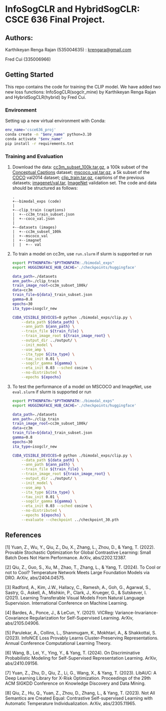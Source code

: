 # InfoSogCLR and HybridSogCLR: CSCE 636 Final Project.

## Authors:
Karthikeyan Renga Rajan (535004635) : krengara@gmail.com

Fred Cui (335006966)

## Getting Started

This repo contains the code for training the CLIP model. We have added two new loss functions: InfoSogCLR(sogclr_mine) by Karthikeyan Renga Rajan and HybridSogCLR(hybrid) by Fred Cui.

### Environment

Setting up a new virtual environment with Conda:
````bash
env_name='csce636_proj'
conda create -n "$env_name" python=3.10
conda activate "$env_name"
pip install -r requirements.txt
````

### Training and Evaluation

1. Download the data: [cc3m_subset_100k.tar.gz](https://drive.google.com/file/d/142zQjlOw0Xw4tKzXMrQjYE6NtGRTeasT/view?usp=drive_link), a 100k subset of the [Conceptual Captions](https://ai.google.com/research/ConceptualCaptions/) dataset; [mscoco_val.tar.gz](https://drive.google.com/file/d/142tMsnclHTTPpnTXHSeNgTUlBk4She6o/view?usp=drive_link), a 5k subset of the [COCO](https://cocodataset.org/#home) val2014 dataset; [clip_train.tar.gz](https://drive.google.com/file/d/142xxRoMaHxX3BIfCw_1b_G_dgu-02Yq3/view?usp=drive_link), captions of the previous datasets; [imagenet/val.tar](https://drive.google.com/file/d/1NXhfhwFy-nhdABACkodgYqm9pomDKE39/view?usp=sharing), [ImageNet](https://www.image-net.org/challenges/LSVRC/index.php) validation set. The code and data should be structured as follows:
    ```
    .
    +--bimodal_exps (code)
    |
    +--clip_train (captions)
    |  +--cc3m_train_subset.json
    |  +--coco_val.json
    |
    +--datasets (images)
    |  +--cc3m_subset_100k
    |  +--mscoco_val
    |  +--imagnet
    |  |  +-- val
    ```
2. To train a model on cc3m, use `run.slurm` if slurm is supported or run
    ```bash
    export PYTHONPATH="$PYTHONPATH:./bimodal_exps"
    export HUGGINGFACE_HUB_CACHE='./checkpoints/huggingface'

    data_path=./datasets
    ann_path=./clip_train
    train_image_root=cc3m_subset_100k/
    data=cc3m
    train_file=${data}_train_subset.json
    gamma=0.8
    epochs=30
    ita_type=isogclr_new

    CUDA_VISIBLE_DEVICES=0 python ./bimodal_exps/clip.py \
        --data_path ${data_path} \
        --ann_path ${ann_path} \
        --train_file ${train_file} \
        --train_image_root ${train_image_root} \
        --output_dir ../output/ \
        --init_model \
        --use_amp \
        --ita_type ${ita_type} \
        --tau_init 0.01 \
        --sogclr_gamma ${gamma} \
        --eta_init 0.03 --sched cosine \
        --no-distributed \
        --epochs ${epochs}
    ```
3. To test the performance of a model on MSCOCO and ImageNet, use `eval.slurm` if slurm is supported or run
    ```bash
    export PYTHONPATH="$PYTHONPATH:./bimodal_exps"
    export HUGGINGFACE_HUB_CACHE='./checkpoints/huggingface'

    data_path=./datasets
    ann_path=./clip_train
    train_image_root=cc3m_subset_100k/
    data=cc3m
    train_file=${data}_train_subset.json
    gamma=0.8
    epochs=30
    ita_type=isogclr_new

    CUDA_VISIBLE_DEVICES=0 python ./bimodal_exps/clip.py \
        --data_path ${data_path} \
        --ann_path ${ann_path} \
        --train_file ${train_file} \
        --train_image_root ${train_image_root} \
        --output_dir ../output/ \
        --init_model \
        --use_amp \
        --ita_type ${ita_type} \
        --tau_init 0.01 \
        --sogclr_gamma ${gamma} \
        --eta_init 0.03 --sched cosine \
        --no-distributed \
        --epochs ${epochs} \
        --evaluate --checkpoint ../checkpoint_30.pth
    ```

## References
[1] Yuan, Z., Wu, Y., Qiu, Z., Du, X., Zhang, L., Zhou, D., & Yang, T. (2022). Provable Stochastic Optimization for Global Contrastive Learning: Small Batch Does Not Harm Performance. ArXiv, abs/2202.12387.

[2] Qiu, Z., Guo, S., Xu, M., Zhao, T., Zhang, L., & Yang, T. (2024). To Cool or not to Cool? Temperature Network Meets Large Foundation Models via DRO. ArXiv, abs/2404.04575.

[3] Radford, A., Kim, J.W., Hallacy, C., Ramesh, A., Goh, G., Agarwal, S., Sastry, G., Askell, A., Mishkin, P., Clark, J., Krueger, G., & Sutskever, I. (2021). Learning Transferable Visual Models From Natural Language Supervision. International Conference on Machine Learning.

[4] Bardes, A., Ponce, J., & LeCun, Y. (2021). VICReg: Variance-Invariance-Covariance Regularization for Self-Supervised Learning. ArXiv, abs/2105.04906.

[5] Parulekar, A., Collins, L., Shanmugam, K., Mokhtari, A., & Shakkottai, S. (2023). InfoNCE Loss Provably Learns Cluster-Preserving Representations. Annual Conference Computational Learning Theory.

[6] Wang, B., Lei, Y., Ying, Y., & Yang, T. (2024). On Discriminative Probabilistic Modeling for Self-Supervised Representation Learning. ArXiv, abs/2410.09156.

[7] Yuan, Z., Zhu, D., Qiu, Z., Li, G., Wang, X., & Yang, T. (2023). LibAUC: A Deep Learning Library for X-Risk Optimization. Proceedings of the 29th ACM SIGKDD Conference on Knowledge Discovery and Data Mining.

[8] Qiu, Z., Hu, Q., Yuan, Z., Zhou, D., Zhang, L., & Yang, T. (2023). Not All Semantics are Created Equal: Contrastive Self-supervised Learning with Automatic Temperature Individualization. ArXiv, abs/2305.11965.

